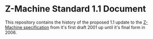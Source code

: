 Z-Machine Standard 1.1 Document
===============================

This repository contains the history of the proposed 1.1 update to the 
[Z-Machine specification](http://inform-fiction.org/zmachine/standards/) 
from it's first draft 2001 up until it's final form in 2006.

